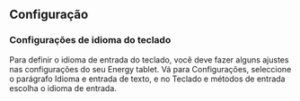 ## Configuração 

### Configurações de idioma do teclado 

Para definir o idioma de entrada do teclado, você deve fazer alguns ajustes nas configurações do seu Energy tablet. Vá para Configurações, seleccione o parágrafo Idioma e entrada de texto, e no Teclado e métodos de entrada escolha o idioma de entrada. 
